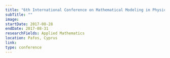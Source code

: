 ```yaml
---
title: "6th International Conference on Mathematical Modeling in Physical Sciences"
subTitle: ""
image:
startDate: 2017-08-28
endDate: 2017-08-31
researchFields: Applied Mathematics
location: Pafos, Cyprus
link: 
type: conference
---
```

